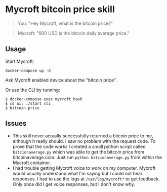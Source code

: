 # Mycroft bitcoin price skill

> You: "Hey Mycroft, what is the bitcoin price?"

> Mycroft: "600 USD is the bitcoin daily average price."

## Usage

Start Mycroft:
```
docker-compose up -d
```

Ask Mycroft enabled device about the "bitcoin price".


Or use the CLI by running:

```
$ docker-compose exec mycroft bash
$ cd ai; ./start cli
$ bitcoin price
```

## Issues

- This skill never actually successfully returned a bitcoin price to me, although it really should. I saw no problem with the request code. To prove that the code works I created a small python script called `bitcionaverage.py` which was able to get the bitcoin price from bitcoinaverage.com. Just run `python bitcionaverage.py` from within the Mycroft container.
- I had trouble getting Mycroft voice to work on my computer. Mycroft would usually understand what I'm saying but I could not hear responses. I had to use the logs at `/var/log/mycroft*` to get feedback. Only once did I get voice responses, but I don't know why.
